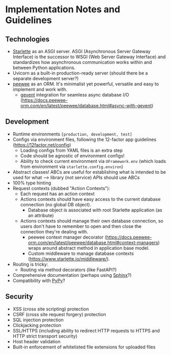 # Implementation Notes and Guidelines

## Technologies
* [Starlette](https://www.starlette.io/) as an ASGI server. ASGI (Asynchronous Server Gateway Interface) is the successor to WSGI (Web Server Gateway Interface) and standardizes how asynchronous communication works within and between Python applications.
* Uvicorn as a built-in production-ready server (should there be a separate development server?)
* [peewee](https://docs.peewee-orm.com/en/latest/index.html) as an ORM. It's minimalist yet powerful, versatile and easy to implement and work with.
  * [gevent](https://www.gevent.org/) integration for seamless async database I/O (<https://docs.peewee-orm.com/en/latest/peewee/database.html#async-with-gevent>)

## Development
* Runtime environments `[production, development, test]`
* Configs via environment files, following the 12-factor app guidelines (<https://12factor.net/config>)
  * Loading configs from YAML files is an extra step
  * Code should be agnostic of environment configs!
  * Ability to check current environment via `UFramework.env` (which loads from environment via `starlette.config.environ`)
* Abstract classes! ABCs are useful for establishing what is intended to be used for what --> library (not service) APIs should use ABCs
* 100% type hinting
* Request contexts (dubbed "Action Contexts"):
  * Each request has an action context
  * Actions contexts should have easy access to the current database connection (no global DB object).
    * Database object is associated with root Starlette application (as an attribute)
  * Actions contexts should manage their own database connection, so users don't have to remember to open and then close the connection they're dealing with.
    * peewee context manager decorator (<https://docs.peewee-orm.com/en/latest/peewee/database.html#context-managers>) wraps around abstract method in application base model.
    * Custom middleware to manage database contexts (<https://www.starlette.io/middleware/>).
* Routing is tricky:
  * Routing via method decorators (like FastAPI?)
* Comprehensive documentation (perhaps using [Sphinx](https://www.sphinx-doc.org/en/master/)?)
* Compatibility with [PyPy](https://www.pypy.org/compat.html)?

## Security
* XSS (cross site scripting) protection
* CSRF (cross site request forgery) protection
* SQL injection protection
* Clickjacking protection
* SSL/HTTPS (including ability to redirect HTTP requests to HTTPS and HTTP strict transport security)
* Host header validation
* Built-in enforcement of whitelisted file extensions for uploaded files

